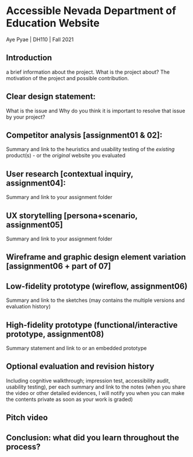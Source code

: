 # Accessible Nevada Department of Education Website
Aye Pyae | DH110 | Fall 2021

## Introduction
a brief information about the project. 
What is the project about? 
The motivation of the project and possible contribution.
## Clear design statement: 
What is the issue and Why do you think it is important to resolve that issue by your project? 
## Competitor analysis [assignment01 & 02]:
Summary and link to the heuristics and usability testing of the *existing* product(s) - or the *original* website you evaluated
## User research [contextual inquiry, assignment04]:
Summary and link to your assignment folder
## UX storytelling [persona+scenario, assignment05]
Summary and link to your assignment folder
## Wireframe and graphic design element variation [assignment06 + part of 07]
## Low-fidelity prototype (wireflow, assignment06)
Summary and link to the sketches (may contains the multiple versions and evaluation history)
## High-fidelity prototype (functional/interactive prototype, assignment08)
Summary statement and link to or an embedded prototype
## Optional evaluation and revision history 
Including cognitive walkthrough; impression test, accessibility audit, usability testing), per each summary and link to the notes (when you share the video or other detailed evidences, I will notify you when you can make the contents private as soon as your work is graded)
## Pitch video 
## Conclusion: what did you learn throughout the process?
